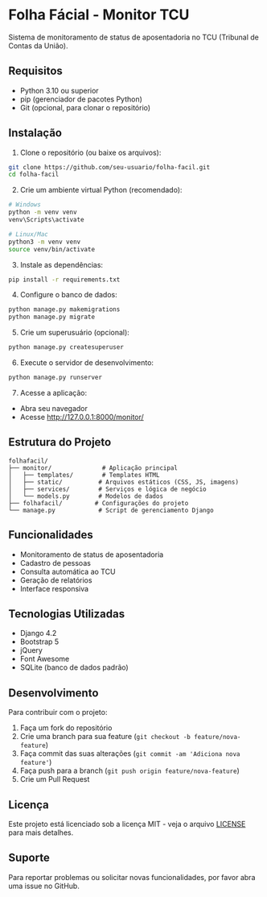 # Folha Fácial - Monitor TCU

Sistema de monitoramento de status de aposentadoria no TCU (Tribunal de Contas da União).

## Requisitos

- Python 3.10 ou superior
- pip (gerenciador de pacotes Python)
- Git (opcional, para clonar o repositório)

## Instalação

1. Clone o repositório (ou baixe os arquivos):
```bash
git clone https://github.com/seu-usuario/folha-facil.git
cd folha-facil
```

2. Crie um ambiente virtual Python (recomendado):
```bash
# Windows
python -m venv venv
venv\Scripts\activate

# Linux/Mac
python3 -m venv venv
source venv/bin/activate
```

3. Instale as dependências:
```bash
pip install -r requirements.txt
```

4. Configure o banco de dados:
```bash
python manage.py makemigrations
python manage.py migrate
```

5. Crie um superusuário (opcional):
```bash
python manage.py createsuperuser
```

6. Execute o servidor de desenvolvimento:
```bash
python manage.py runserver
```

7. Acesse a aplicação:
- Abra seu navegador
- Acesse http://127.0.0.1:8000/monitor/

## Estrutura do Projeto

```
folhafacil/
├── monitor/              # Aplicação principal
│   ├── templates/        # Templates HTML
│   ├── static/          # Arquivos estáticos (CSS, JS, imagens)
│   ├── services/        # Serviços e lógica de negócio
│   └── models.py        # Modelos de dados
├── folhafacil/         # Configurações do projeto
└── manage.py            # Script de gerenciamento Django
```

## Funcionalidades

- Monitoramento de status de aposentadoria
- Cadastro de pessoas
- Consulta automática ao TCU
- Geração de relatórios
- Interface responsiva

## Tecnologias Utilizadas

- Django 4.2
- Bootstrap 5
- jQuery
- Font Awesome
- SQLite (banco de dados padrão)

## Desenvolvimento

Para contribuir com o projeto:

1. Faça um fork do repositório
2. Crie uma branch para sua feature (`git checkout -b feature/nova-feature`)
3. Faça commit das suas alterações (`git commit -am 'Adiciona nova feature'`)
4. Faça push para a branch (`git push origin feature/nova-feature`)
5. Crie um Pull Request

## Licença

Este projeto está licenciado sob a licença MIT - veja o arquivo [LICENSE](LICENSE) para mais detalhes.

## Suporte

Para reportar problemas ou solicitar novas funcionalidades, por favor abra uma issue no GitHub. 